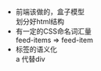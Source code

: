 ##  
- 前端该做的，盒子模型  
    划分好html结构
- 有一定的CSS命名词汇量     
    feed-items => feed-item
- 标签的语义化  
    a 代替div
